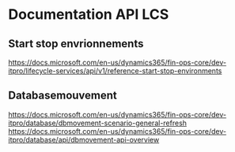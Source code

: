 # Documentation API LCS

## Start stop envrionnements

https://docs.microsoft.com/en-us/dynamics365/fin-ops-core/dev-itpro/lifecycle-services/api/v1/reference-start-stop-environments

## Databasemouvement

https://docs.microsoft.com/en-us/dynamics365/fin-ops-core/dev-itpro/database/dbmovement-scenario-general-refresh
https://docs.microsoft.com/en-us/dynamics365/fin-ops-core/dev-itpro/database/api/dbmovement-api-overview
